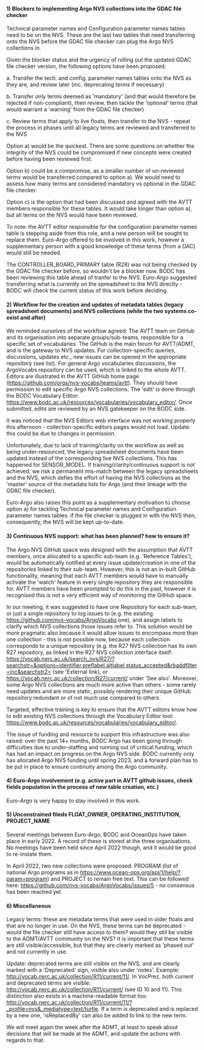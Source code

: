 #### 1) Blockers to implementing Argo NVS collections into the GDAC file checker

Technical parameter names and Configuration parameter names tables need to be on the NVS. These are the last two tables that need transferring onto the NVS before the GDAC file checker can plug the Argo NVS collections in.

Given the blocker status and the urgency of rolling out the updated GDAC file checker version, the following options have been proposed:

a. Transfer the tech. and config. parameter names tables onto the NVS as they are, and review later (inc. deprecating terms if necessary)

b. Transfer only terms deemed as 'mandatory' (and that would therefore be rejected if non-compliant), then review, then tackle the 'optional' terms (that would warrant a 'warning' from the GDAC file checker)

c. Review terms that apply to live floats, then transfer to the NVS - repeat the process in phases until all legacy terms are reviewed and transferred to the NVS

Option a) would be the quickest. There are some questions on whether the integrity of the NVS could be compromised if new concepts were created before having been reviewed first.

Option b) could be a compromise, as a smaller number of un-reviewed terms would be transferred compared to option a). We would need to assess how many terms are considered mandatory vs optional in the GDAC file checker.

Option c) is the option that had been discussed and agreed with the AVTT members responsible for these tables. It would take longer than option a), but all terms on the NVS would have been reviewed.

To note: the AVTT editor responsible for the configuration parameter names table is stepping aside from this role, and a new person will be sought to replace them. Euro-Argo offered to be involved in this work, however a supplementary person with a good knowledge of these terms (from a DAC) would still be needed.

The CONTROLLER_BOARD_PRIMARY table (R28) was not being checked by the GDAC file checker before, so wouldn't be a blocker now. BODC has been reviewing this table ahead of tranfer to the NVS. Euro-Argo suggested transferring what is currently on the spreadsheet to the NVS directly - BODC will check the current status of this work before deciding.

#### 2) Workflow for the creation and updates of metadata tables (legacy spreadsheet documents) and NVS collections (while the two systems co-exist and after)

We reminded ourselves of the workflow agreed: The AVTT team on GitHub and its organisation into separate groups/sub-teams, responsible for a specific set of vocabularies. The GitHub is the main forum for AVTT/ADMT, and is the gateway to NVS updates. For collection-specific queries, discussions, updates etc., new issues can be opened in the appropriate repository (see list). For general Argo vocabularies discussions, the ArgoVocabs repository can be used, which is linked to the whole AVTT. Editors are illustrated in the AVTT GitHub home page (https://github.com/orgs/nvs-vocabs/teams/avtt). They should have permission to edit specific Argo NVS collections. The 'edit' is done through the BODC Vocabulary Editor: https://www.bodc.ac.uk/resources/vocabularies/vocabulary_editor/. Once submitted, edits are reviewed by an NVS gatekeeper on the BODC side. 

It was noticed that the NVS Editors web interface was not working properly this afternoon - collection-specific editors pages would not load. Update: this could be due to changes in permission.

Unfortunately, due to lack of training/clarity on the workflow as well as being under-resourced, the legacy spreadsheet documents have been updated instead of the corresponding live NVS collections. This has happened for SENSOR_MODEL. If training/clarity/continuous support is not achieved, we risk a permanent mis-match between the legacy spreadsheets and the NVS, which defies the effort of having the NVS collections as the 'master' source of the metadata lists for Argo (and their linkage with the GDAC file checker).

Euro-Argo also raises this point as a supplementary motivation to choose option a) for tackling Technical parameter names and Configuration parameter names tables: if the file checker is plugged in with the NVS then, consequently, the NVS will be kept up-to-date.

#### 3) Continuous NVS support: what has been planned? how to ensure it?

The Argo NVS GitHub space was designed with the assumption that AVTT members, once allocated to a specific sub-team (e.g. 'Reference Tables'), would be automatically notified at every issue update/creation in one of the repositories linked to their sub-team. However, this is not an in-built GitHub functionality, meaning that each AVTT members would have to manually activate the 'watch' feature in every single repository they are responsible for. AVTT members have been prompted to do this in the past, however it is recognised this is not a very efficient way of monitoring the GitHub space.

In our meeting, it was suggested to have one Repository for each sub-team, or just a single repository to log issues to (e.g. the existing https://github.com/nvs-vocabs/ArgoVocabs one), and assign labels to clarify which NVS collections those issues refer to. This solution would be more pragmatic also because it would allow issues to encompass more than one collection - this is not possible now, because each collection corresponds to a unique repository (e.g. the R27 NVS collection has its own R27 repository, as linked in the R27 NVS collection interface itself: https://vocab.nerc.ac.uk/search_nvs/R27/?searchstr=&options=identifier,preflabel,altlabel,status_accepted&rbaddfilter=inc&searchstr2= (see 'External link), or https://vocab.nerc.ac.uk/collection/R27/current/ under 'See also'. Moreover, some Argo NVS collections are much more active than others - some rarely need updates and are more static, possibly rendering their unique GitHub repository redundant or of not much use compared to others.

Targeted, effective training is key to ensure that the AVTT editors know how to edit existing NVS collections through the Vocabulary Editor tool: https://www.bodc.ac.uk/resources/vocabularies/vocabulary_editor/. 

The issue of funding and resource to support this infrastructure was also raised: over the past 14+ months, BODC Argo has been going through difficulties due to under-staffing and running out of critical funding, which has had an impact on progress on the Argo NVS side. BODC currently only has allocated Argo NVS funding until spring 2023, and a forward plan has to be put in place to ensure continuity among the Argo community.

#### 4) Euro-Argo involvement (e.g. active part in AVTT github issues, check fields population in the process of new table creation, etc.)
Euro-Argo is very happy to stay involved in this work.

#### 5) Unconstrained fileds FLOAT_OWNER, OPERATING_INSTITUTION, PROJECT_NAME
Several meetings between Euro-Argo, BODC and OceanOps have taken place in early 2022. A record of these is stored at the three organisations. No meetings have been held since April 2022 though, and it would be good to re-instate them.

In April 2022, two new collections were proposed: PROGRAM (list of national Argo programs as in https://www.ocean-ops.org/api/1/help/?param=program) and PROJECT to remain free text. This can be followed here: https://github.com/nvs-vocabs/ArgoVocabs/issues/5 - no consensus has been reached yet.

#### 6) Miscellaneous
Legacy terms: these are metadata terms that were used in older floats and that are no longer in use. On the NVS, these terms can be deprecated - would the file checker still have access to them? would they still be visible to the ADMT/AVTT community on the NVS? It is important that these terms are still visible/accessible, but that they are clearly marked as 'phased out' and not currently in use.

Update: deprecated terms are still visible on the NVS, and are clearly marked with a 'Deprecated' sign, visible also under 'notes'. Example: http://vocab.nerc.ac.uk/collection/R11/current/11/. In VocPrez, both current and deprecated terms are visible: http://vocab.nerc.ac.uk/collection/R11/current/ (see ID 10 and 11). This distinction also exists in a machine-readable format too: http://vocab.nerc.ac.uk/collection/R11/current/11/?_profile=nvs&_mediatype=text/turtle. If a 
term is deprecated and is replaced by a new one, 'isReplacedBy' can also be added to link to the new term.

We will meet again the week after the ADMT, at least to speak about decisions that will be made at the ADMT, and update the actions with regards to that.
